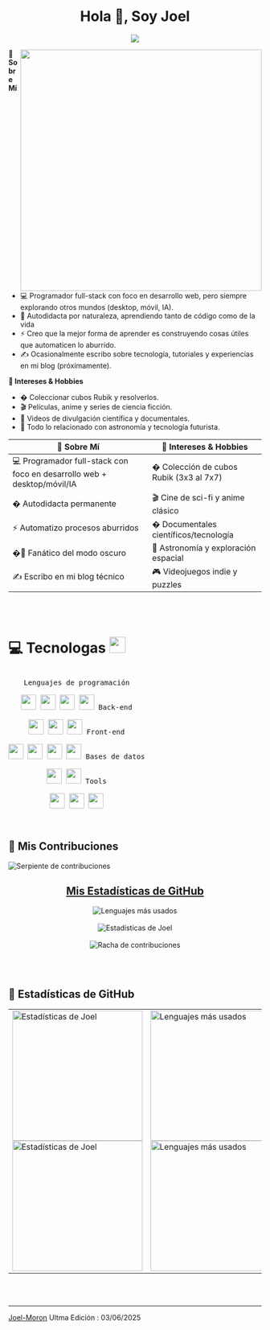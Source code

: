 <h1 align="center"> Hola 👋, Soy Joel</h1>

<p align="center">
    <a href="https://github.com/Joel-Moron">
        <img src="https://readme-typing-svg.herokuapp.com/?lines=Desarrollador+Full+Stack;Autodidacta+%7C+Curioso+tecnológico;Siempre+aprendiendo+nuevas+habilidades&center=true&width=500&height=45&font=Fira+Code&color=7FFF00&size=22">
    </a>
</p>

<img align="right" width="480" src="https://images.unsplash.com/photo-1589707461048-d377b516c5fb?ixlib=rb-1.2.1&q=80&fm=jpg&crop=entropy&cs=tinysrgb&w=768&fit=max&ixid=eyJhcHBfaWQiOjE0MzMyOH0"/>
<b>🚀 Sobre Mí</b>
<ul>
    <li>💻 Programador full-stack con foco en desarrollo web, pero siempre explorando otros mundos (desktop, móvil, IA).</li>
    <li>🧠 Autodidacta por naturaleza, aprendiendo tanto de código como de la vida</li>
    <li>⚡ Creo que la mejor forma de aprender es construyendo cosas útiles que automaticen lo aburrido.</li>
    <li>✍️ Ocasionalmente escribo sobre tecnología, tutoriales y experiencias en mi blog (próximamente).</li>
</ul>

<b>🧩 Intereses & Hobbies</b>
<ul>
    <li>� Coleccionar cubos Rubik y resolverlos.</li>
    <li>🎬 Películas, anime y series de ciencia ficción.</li>
    <li>🧪 Videos de divulgación científica y documentales.</li>
    <li>🔭 Todo lo relacionado con astronomía y tecnología futurista.</li>
</ul>

| 🚀 Sobre Mí | 🧩 Intereses & Hobbies |
| --- | --- |
| 💻 Programador full-stack con foco en desarrollo web + desktop/móvil/IA  | � Colección de cubos Rubik (3x3 al 7x7) |
| � Autodidacta permanente | 🎬 Cine de sci-fi y anime clásico |
| ⚡ Automatizo procesos aburridos | � Documentales científicos/tecnología |
| �🌙 Fanático del modo oscuro | 🔭 Astronomía y exploración espacial |
| ✍️ Escribo en mi blog técnico | 🎮 Videojuegos indie y puzzles |


</br>
</br>

# 💻 Tecnologas <img src = "https://media2.giphy.com/media/QssGEmpkyEOhBCb7e1/giphy.gif?cid=ecf05e47a0n3gi1bfqntqmob8g9aid1oyj2wr3ds3mg700bl&rid=giphy.gif" width = 32px>

<p style="display: inline-block;" align="center">
  <kbd>
    <kbd>Lenguajes de programación</kbd>
    <br>
    <br>
    <img width="30px" src="https://cdn.jsdelivr.net/gh/devicons/devicon/icons/python/python-plain.svg" /> 
    <img width="30px" src="https://cdn.jsdelivr.net/gh/devicons/devicon/icons/csharp/csharp-plain.svg" /> 
    <img width="30px" src="https://cdn.jsdelivr.net/gh/devicons/devicon@latest/icons/javascript/javascript-original.svg" /> 
    <img width="30px" src="https://cdn.jsdelivr.net/gh/devicons/devicon@latest/icons/php/php-original.svg" /> 
  </kbd>
  <kbd>
    <kbd>Back-end</kbd>
    <br>
    <br>
    <img width="30px" src="https://cdn.jsdelivr.net/gh/devicons/devicon/icons/dotnetcore/dotnetcore-original.svg" />
    <img width="30px" src="https://cdn.jsdelivr.net/gh/devicons/devicon@latest/icons/laravel/laravel-original.svg" />
    <img width="30px" src="https://cdn.jsdelivr.net/gh/devicons/devicon@latest/icons/express/express-original-wordmark.svg" />
  </kbd>
  <kbd>
    <kbd>Front-end</kbd>
    <br>
    <br>
    <img width="30px" src="https://cdn.jsdelivr.net/gh/devicons/devicon@latest/icons/react/react-original.svg" />
    <img width="30px" src="https://cdn.jsdelivr.net/gh/devicons/devicon@latest/icons/tailwindcss/tailwindcss-original.svg" />
    <img width="30px" src="https://cdn.jsdelivr.net/gh/devicons/devicon/icons/bootstrap/bootstrap-plain.svg" /> 
    <img width="30px" src="https://cdn.jsdelivr.net/gh/devicons/devicon/icons/jquery/jquery-plain.svg" />
  </kbd>
  <kbd>
    <kbd>Bases de datos</kbd>
    <br>
    <br>
    <img width="30px" src="https://cdn.jsdelivr.net/gh/devicons/devicon/icons/mysql/mysql-plain.svg" />
    <img width="30px" src="https://cdn.jsdelivr.net/gh/devicons/devicon/icons/microsoftsqlserver/microsoftsqlserver-plain.svg" />
  </kbd>
  <kbd>
    <kbd>Tools</kbd>
    <br>
    <br>
    <img width="30px" src="https://cdn.jsdelivr.net/gh/devicons/devicon/icons/vscode/vscode-original.svg" />
    <img width="30px" src="https://cdn.jsdelivr.net/gh/devicons/devicon/icons/visualstudio/visualstudio-plain.svg" />
    <img width="30px" src="https://cdn.jsdelivr.net/gh/devicons/devicon@latest/icons/postman/postman-original.svg" />
  </kbd>
</p>

<br>
<br>

## 🐍 Mis Contribuciones 
![Serpiente de contribuciones](https://github.com/Joel-Moron/Joel-Moron/blob/output/github-contribution-grid-snake.svg)

<h2 align="center"><u>Mis Estadísticas de GitHub</u></h2>
<p align="center">
  
<!-- Lenguajes más usados -->
<img align="center" src="https://github-readme-stats.vercel.app/api/top-langs/?username=Joel-Moron&layout=compact&theme=github_dark&langs_count=8&locale=es&exclude_repo=repo1,repo2" alt="Lenguajes más usados">
<br><br>

<!-- Estadísticas generales -->
<img align="center" src="https://github-readme-stats.vercel.app/api?username=Joel-Moron&count_private=true&show_icons=true&line_height=21&theme=github_dark&locale=es&hide=prs,issues" alt="Estadísticas de Joel">
<br><br>

<!-- Racha de contribuciones -->
<img align="center" src="https://github-readme-streak-stats.herokuapp.com/?user=Joel-Moron&theme=holi-theme&locale=es" alt="Racha de contribuciones">
</p>

</br>
</br>

## :star2: Estadísticas de GitHub

<div align="center">
<table>
    <tr>
        <td>
            <a href="https://github.com/anuraghazra/github-readme-stats#gh-light-mode-only">
            <img height=259 src="https://github-readme-stats-git-masterrstaa-rickstaa.vercel.app/api?username=Joel-Moron&show_icons=true&line_height=28&hide_border=true&card_width=347&include_all_commits=true&role=owner,collaborator&show=reviews,discussions_answered&rank_icon=percentile&exclude_repo=github-readme-stats&theme=default&locale=es#gh-light-mode-only" alt="Estadísticas de Joel" />
            </a>
            <a href="https://github.com/anuraghazra/github-readme-stats#gh-dark-mode-only">
            <img height=259 src="https://github-readme-stats-git-masterrstaa-rickstaa.vercel.app/api?username=Joel-Moron&show_icons=true&line_height=28&hide_border=true&card_width=347&include_all_commits=true&role=owner,collaborator&show=reviews,discussions_answered&rank_icon=percentile&exclude_repo=github-readme-stats&theme=dark&bg_color=000000&locale=es#gh-dark-mode-only" alt="Estadísticas de Joel" />
            </a>
        </td>
        <td>
            <a href="https://github.com/anuraghazra/github-readme-stats#gh-light-mode-only">
            <img height=259 src="https://github-readme-stats-git-masterrstaa-rickstaa.vercel.app/api/top-langs/?username=Joel-Moron&layout=compact&langs_count=12&hide_border=true&role=owner,collaborator&theme=default&locale=es#gh-light-mode-only" alt="Lenguajes más usados" />
            </a>
            <a href="https://github.com/anuraghazra/github-readme-stats#gh-dark-mode-only">
            <img height=259 src="https://github-readme-stats-git-masterrstaa-rickstaa.vercel.app/api/top-langs/?username=Joel-Moron&layout=compact&langs_count=12&hide_border=true&role=owner,collaborator&theme=dark&bg_color=000000&locale=es#gh-dark-mode-only" alt="Lenguajes más usados" />
            </a>
        </td>
    </tr>
</table>
</div>


</br>
</br>

---

[Joel-Moron](https://github.com/Joel-Moron)
Ultma Edición : 03/06/2025
